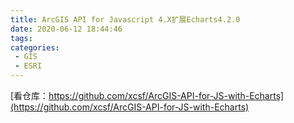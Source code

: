 ```yaml
---
title: ArcGIS API for Javascript 4.X扩展Echarts4.2.0
date: 2020-06-12 18:44:46
tags:
categories:
 - GIS 
 - ESRI
---
```

[看仓库：https://github.com/xcsf/ArcGIS-API-for-JS-with-Echarts](https://github.com/xcsf/ArcGIS-API-for-JS-with-Echarts)